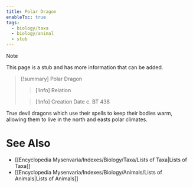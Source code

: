 ```yaml
---
title: Polar Dragon
enableToc: true
tags:
  - biology/taxa
  - biology/animal
  - stub
---
```


> [!note]
> This page is a stub and has more information that can be added.

> [!summary] Polar Dragon
> > [!info] Relation
>
> > [!info] Creation Date
> > c. BT 438

True devil dragons which use their spells to keep their bodies warm, allowing them to live in the north and easts polar climates.

# See Also
- [[Encyclopedia Mysenvaria/Indexes/Biology/Taxa/Lists of Taxa|Lists of Taxa]]
- [[Encyclopedia Mysenvaria/Indexes/Biology/Animals/Lists of Animals|Lists of Animals]]

